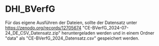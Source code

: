 # DHI_BVerfG
Für das eigene Ausführen der Dateien, sollte der Datensatz unter https://zenodo.org/records/12705674 "CE-BVerfG_2024-07-24_DE_CSV_Datensatz.zip" heruntergeladen werden und in einem Ordner "data" als "CE-BVerfG_2024_Datensatz.csv" gespeichert werden.
